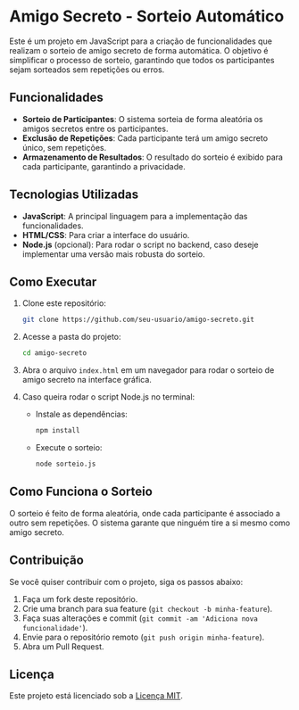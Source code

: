 # Amigo Secreto - Sorteio Automático

Este é um projeto em JavaScript para a criação de funcionalidades que realizam o sorteio de amigo secreto de forma automática. O objetivo é simplificar o processo de sorteio, garantindo que todos os participantes sejam sorteados sem repetições ou erros.

## Funcionalidades

- **Sorteio de Participantes**: O sistema sorteia de forma aleatória os amigos secretos entre os participantes.
- **Exclusão de Repetições**: Cada participante terá um amigo secreto único, sem repetições.
- **Armazenamento de Resultados**: O resultado do sorteio é exibido para cada participante, garantindo a privacidade.

## Tecnologias Utilizadas

- **JavaScript**: A principal linguagem para a implementação das funcionalidades.
- **HTML/CSS**: Para criar a interface do usuário.
- **Node.js** (opcional): Para rodar o script no backend, caso deseje implementar uma versão mais robusta do sorteio.

## Como Executar

1. Clone este repositório:
    ```bash
    git clone https://github.com/seu-usuario/amigo-secreto.git
    ```

2. Acesse a pasta do projeto:
    ```bash
    cd amigo-secreto
    ```

3. Abra o arquivo `index.html` em um navegador para rodar o sorteio de amigo secreto na interface gráfica.

4. Caso queira rodar o script Node.js no terminal:
    - Instale as dependências:
      ```bash
      npm install
      ```

    - Execute o sorteio:
      ```bash
      node sorteio.js
      ```

## Como Funciona o Sorteio

O sorteio é feito de forma aleatória, onde cada participante é associado a outro sem repetições. O sistema garante que ninguém tire a si mesmo como amigo secreto.

## Contribuição

Se você quiser contribuir com o projeto, siga os passos abaixo:

1. Faça um fork deste repositório.
2. Crie uma branch para sua feature (`git checkout -b minha-feature`).
3. Faça suas alterações e commit (`git commit -am 'Adiciona nova funcionalidade'`).
4. Envie para o repositório remoto (`git push origin minha-feature`).
5. Abra um Pull Request.

## Licença

Este projeto está licenciado sob a [Licença MIT](https://opensource.org/licenses/MIT).
